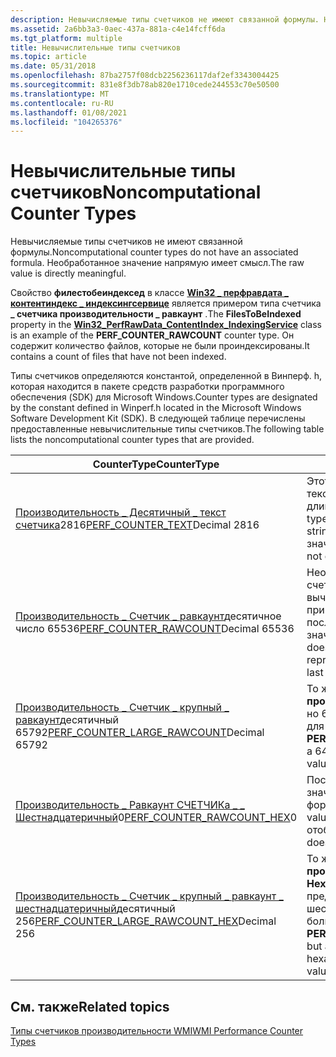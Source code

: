 ```yaml
---
description: Невычисляемые типы счетчиков не имеют связанной формулы. Необработанное значение напрямую имеет смысл.
ms.assetid: 2a6bb3a3-0aec-437a-881a-c4e14fcff6da
ms.tgt_platform: multiple
title: Невычислительные типы счетчиков
ms.topic: article
ms.date: 05/31/2018
ms.openlocfilehash: 87ba2757f08dcb2256236117daf2ef3343004425
ms.sourcegitcommit: 831e8f3db78ab820e1710cede244553c70e50500
ms.translationtype: MT
ms.contentlocale: ru-RU
ms.lasthandoff: 01/08/2021
ms.locfileid: "104265376"
---
```

# <a name="noncomputational-counter-types"></a><span data-ttu-id="70289-104">Невычислительные типы счетчиков</span><span class="sxs-lookup"><span data-stu-id="70289-104">Noncomputational Counter Types</span></span>

<span data-ttu-id="70289-105">Невычисляемые типы счетчиков не имеют связанной формулы.</span><span class="sxs-lookup"><span data-stu-id="70289-105">Noncomputational counter types do not have an associated formula.</span></span> <span data-ttu-id="70289-106">Необработанное значение напрямую имеет смысл.</span><span class="sxs-lookup"><span data-stu-id="70289-106">The raw value is directly meaningful.</span></span>

<span data-ttu-id="70289-107">Свойство **филестобеиндексед** в классе [**Win32 \_ перфравдата \_ контентиндекс \_ индексингсервице**](/windows/desktop/WmiSdk/retrieving-raw-and-formatted-performance-data) является примером типа счетчика **\_ счетчика производительности \_ равкаунт** .</span><span class="sxs-lookup"><span data-stu-id="70289-107">The **FilesToBeIndexed** property in the [**Win32\_PerfRawData\_ContentIndex\_IndexingService**](/windows/desktop/WmiSdk/retrieving-raw-and-formatted-performance-data) class is an example of the **PERF\_COUNTER\_RAWCOUNT** counter type.</span></span> <span data-ttu-id="70289-108">Он содержит количество файлов, которые не были проиндексированы.</span><span class="sxs-lookup"><span data-stu-id="70289-108">It contains a count of files that have not been indexed.</span></span>

<span data-ttu-id="70289-109">Типы счетчиков определяются константой, определенной в Винперф. h, которая находится в пакете средств разработки программного обеспечения (SDK) для Microsoft Windows.</span><span class="sxs-lookup"><span data-stu-id="70289-109">Counter types are designated by the constant defined in Winperf.h located in the Microsoft Windows Software Development Kit (SDK).</span></span> <span data-ttu-id="70289-110">В следующей таблице перечислены предоставленные невычислительные типы счетчиков.</span><span class="sxs-lookup"><span data-stu-id="70289-110">The following table lists the noncomputational counter types that are provided.</span></span>



| <span data-ttu-id="70289-111">CounterType</span><span class="sxs-lookup"><span data-stu-id="70289-111">CounterType</span></span>                                                                                                 | <span data-ttu-id="70289-112">Описание</span><span class="sxs-lookup"><span data-stu-id="70289-112">Description</span></span>                                                                                                            |
|-------------------------------------------------------------------------------------------------------------|------------------------------------------------------------------------------------------------------------------------|
| <span data-ttu-id="70289-113">[Производительность \_ Десятичный \_ текст счетчика](/previous-versions/windows/it-pro/windows-server-2003/cc785636(v=ws.10))2816</span><span class="sxs-lookup"><span data-stu-id="70289-113">[PERF\_COUNTER\_TEXT](/previous-versions/windows/it-pro/windows-server-2003/cc785636(v=ws.10))Decimal 2816</span></span><br/>                | <span data-ttu-id="70289-114">Этот тип счетчика содержит текстовую строку переменной длины в Юникоде.</span><span class="sxs-lookup"><span data-stu-id="70289-114">This counter type shows a variable-length text string in Unicode.</span></span> <span data-ttu-id="70289-115">Вычисляемые значения не отображаются.</span><span class="sxs-lookup"><span data-stu-id="70289-115">It does not display calculated values.</span></span>               |
| <span data-ttu-id="70289-116">[Производительность \_ Счетчик \_ равкаунт](/previous-versions/windows/it-pro/windows-server-2003/cc785636(v=ws.10))десятичное число 65536</span><span class="sxs-lookup"><span data-stu-id="70289-116">[PERF\_COUNTER\_RAWCOUNT](/previous-versions/windows/it-pro/windows-server-2003/cc785636(v=ws.10))Decimal 65536</span></span><br/>           | <span data-ttu-id="70289-117">Необработанное значение счетчика, которое не требует вычислений, и представляет один пример, который является последним наблюдаемым значением.</span><span class="sxs-lookup"><span data-stu-id="70289-117">Raw counter value that does not require calculations, and represents one sample which is the last observed value only.</span></span> |
| <span data-ttu-id="70289-118">[Производительность \_ Счетчик \_ крупный \_ равкаунт](/previous-versions/windows/it-pro/windows-server-2003/cc785636(v=ws.10))десятичный 65792</span><span class="sxs-lookup"><span data-stu-id="70289-118">[PERF\_COUNTER\_LARGE\_RAWCOUNT](/previous-versions/windows/it-pro/windows-server-2003/cc785636(v=ws.10))Decimal 65792</span></span><br/>    | <span data-ttu-id="70289-119">То же, что и **\_ Счетчик производительности \_ равкаунт**, но 64-разрядное представление для больших значений.</span><span class="sxs-lookup"><span data-stu-id="70289-119">Same as **PERF\_COUNTER\_RAWCOUNT**, but a 64-bit representation for larger values.</span></span>                                    |
| <span data-ttu-id="70289-120">[Производительность \_ Равкаунт СЧЕТЧИКа \_ \_ Шестнадцатеричный](/previous-versions/windows/it-pro/windows-server-2003/cc785636(v=ws.10))0</span><span class="sxs-lookup"><span data-stu-id="70289-120">[PERF\_COUNTER\_RAWCOUNT\_HEX](/previous-versions/windows/it-pro/windows-server-2003/cc785636(v=ws.10))0</span></span><br/>                  | <span data-ttu-id="70289-121">Последнее наблюдаемое значение в шестнадцатеричном формате.</span><span class="sxs-lookup"><span data-stu-id="70289-121">Most recently observed value in hexadecimal format.</span></span> <span data-ttu-id="70289-122">Он не отображает среднее значение.</span><span class="sxs-lookup"><span data-stu-id="70289-122">It does not display an average.</span></span>                                    |
| <span data-ttu-id="70289-123">[Производительность \_ Счетчик \_ крупный \_ равкаунт \_ шестнадцатеричный](/previous-versions/windows/it-pro/windows-server-2003/cc785636(v=ws.10))десятичный 256</span><span class="sxs-lookup"><span data-stu-id="70289-123">[PERF\_COUNTER\_LARGE\_RAWCOUNT\_HEX](/previous-versions/windows/it-pro/windows-server-2003/cc785636(v=ws.10))Decimal 256</span></span><br/> | <span data-ttu-id="70289-124">То же, что и **\_ Счетчик производительности \_ равкаунт \_ Hex**, но 64-разрядное представление в шестнадцатеричном формате для больших значений.</span><span class="sxs-lookup"><span data-stu-id="70289-124">Same as **PERF\_COUNTER\_RAWCOUNT\_HEX**, but a 64-bit representation in hexadecimal for use with large values.</span></span>        |



 

## <a name="related-topics"></a><span data-ttu-id="70289-125">См. также</span><span class="sxs-lookup"><span data-stu-id="70289-125">Related topics</span></span>

<dl> <dt>

[<span data-ttu-id="70289-126">Типы счетчиков производительности WMI</span><span class="sxs-lookup"><span data-stu-id="70289-126">WMI Performance Counter Types</span></span>](wmi-performance-counter-types.md)
</dt> </dl>

 

